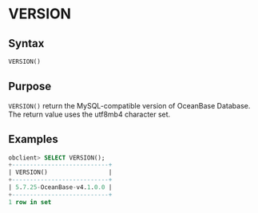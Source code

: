 # VERSION

## Syntax

```sql
VERSION()
```

## Purpose

`VERSION()` return the MySQL-compatible version of OceanBase Database. The return value uses the utf8mb4 character set.

## Examples

```sql
obclient> SELECT VERSION();
+---------------------------+
| VERSION()                 |
+---------------------------+
| 5.7.25-OceanBase-v4.1.0.0 |
+---------------------------+
1 row in set
```
